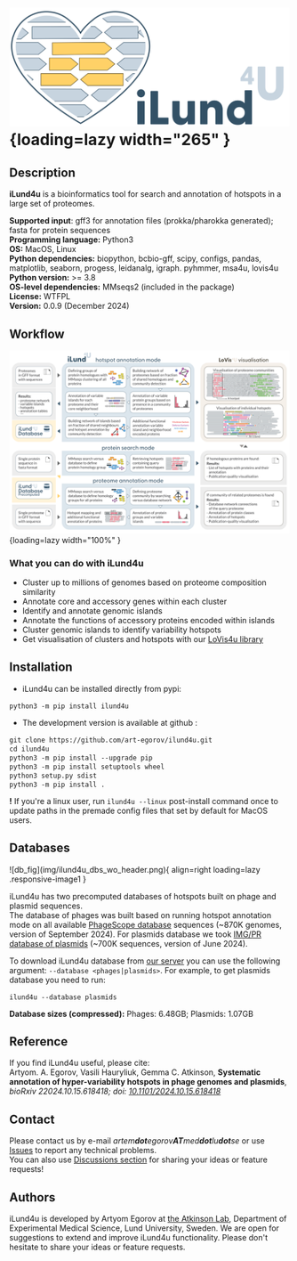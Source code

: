 
# ![logo](img/ilund4u_logo.png){loading=lazy width="265" }  

## Description

**iLund4u** is a bioinformatics tool for search and annotation of hotspots in a large set of proteomes. 

**Supported input**: gff3 for annotation files (prokka/pharokka generated); fasta for protein sequences        
**Programming language:** Python3   
**OS:** MacOS, Linux  
**Python dependencies:** biopython, bcbio-gff, scipy, configs, pandas, matplotlib, seaborn, progess, leidanalg, igraph. pyhmmer, msa4u, lovis4u    
**Python version:** >= 3.8  
**OS-level dependencies:** MMseqs2 (included in the package)  
**License:** WTFPL  
**Version:** 0.0.9 (December 2024)


## Workflow

![pipeline](img/ilundu4_pipeline.png){loading=lazy width="100%" }  


### What you can do with iLund4u

- Cluster up to millions of genomes based on proteome composition similarity
- Annotate core and accessory genes within each cluster
- Identify and annotate genomic islands
- Annotate the functions of accessory proteins encoded within islands
- Cluster genomic islands to identify variability hotspots
- Get visualisation of clusters and hotspots with our [LoVis4u library](https://art-egorov.github.io/lovis4u/)


## Installation 

- iLund4u can be installed directly from pypi:

```
python3 -m pip install ilund4u
```

- The development version is available at github :

```
git clone https://github.com/art-egorov/ilund4u.git
cd ilund4u
python3 -m pip install --upgrade pip
python3 -m pip install setuptools wheel
python3 setup.py sdist
python3 -m pip install .
```

**!** If you're a linux user, run `ilund4u --linux` post-install command once to update paths in the premade config files that set by default for MacOS users.

## Databases


<p></p>
![db_fig](img/ilund4u_dbs_wo_header.png){ align=right loading=lazy .responsive-image1 }  

iLund4u has two precomputed databases of hotspots built on phage and plasmid sequences.  
The database of phages was built based on running hotspot annotation mode on all available [PhageScope database](https://phagescope.deepomics.org) sequences (~870K genomes, version of September 2024). For plasmids database we took [IMG/PR database of plasmids](https://genome.jgi.doe.gov/portal/IMG_PR/IMG_PR.home.html) (~700K sequences, version of June 2024).  

<div style="clear: both;"></div>


To download iLund4u database from [our server](https://data-sharing.atkinson-lab.com/iLund4u/) you can use the following argument: `--database <phages|plasmids>`. For example, to get plasmids database you need to run:  
```
ilund4u --database plasmids
```

**Database sizes (compressed):** Phages: 6.48GB; Plasmids: 1.07GB 


## Reference 

If you find iLund4u useful, please cite:  
Artyom. A. Egorov, Vasili Hauryliuk, Gemma C. Atkinson, **Systematic annotation of hyper-variability hotspots in phage genomes and plasmids**, *bioRxiv 22024.10.15.618418; doi: [10.1101/2024.10.15.618418](https://doi.org/10.1101/2024.10.15.618418)*

## Contact 

Please contact us by e-mail _artem**dot**egorov**AT**med**dot**lu**dot**se_ or use [Issues](https://github.com/art-egorov/ilund4u/issues?q=) to report any technical problems.  
You can also use [Discussions section](https://github.com/art-egorov/ilund4u/discussions) for sharing your ideas or feature requests! 

## Authors 

iLund4u is developed by Artyom Egorov at [the Atkinson Lab](https://atkinson-lab.com), Department of Experimental Medical Science, Lund University, Sweden. We are open for suggestions to extend and improve iLund4u functionality. Please don't hesitate to share your ideas or feature requests.
